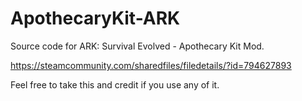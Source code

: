# ApothecaryKit-ARK
Source code for ARK: Survival Evolved - Apothecary Kit Mod.

https://steamcommunity.com/sharedfiles/filedetails/?id=794627893

Feel free to take this and credit if you use any of it.
